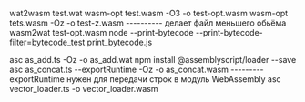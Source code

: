 wat2wasm test.wat
wasm-opt test.wasm -O3 -o test-opt.wasm
wasm-opt tets.wasm -Oz -o test-z.wasm ---------- делает файл меньшего обьёма
wasm2wat test-opt.wasm
node --print-bytecode --print-bytecode-filter=bytecode_test print_bytecode.js

asc as_add.ts -Oz -o as_add.wat
npm install @assemblyscript/loader --save
asc as_concat.ts --exportRuntime -Oz -o as_concat.wasm --------- exportRuntime нужен для передачи строк в модуль WebAssembly
asc vector_loader.ts -o vector_loader.wasm
